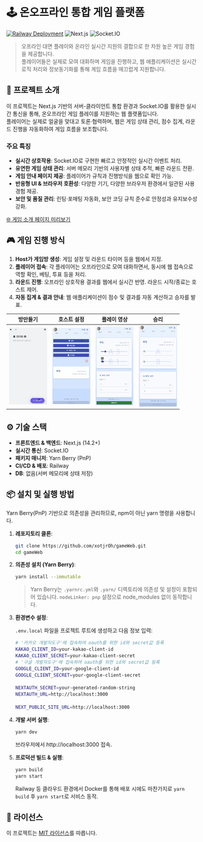 # 🕹️ 온오프라인 통합 게임 플랫폼

[![Railway Deployment](https://img.shields.io/badge/Railway-Deployed-brightgreen)](https://your-railway-url.com) ![Next.js](https://img.shields.io/badge/Next.js-%5E14.2-blue) ![Socket.IO](https://img.shields.io/badge/Socket.IO-%5E4.7-purple)

> 오프라인 대면 플레이와 온라인 실시간 지원의 결합으로 한 차원 높은 게임 경험을 제공합니다.  
> 플레이어들은 실제로 모여 대화하며 게임을 진행하고, 웹 애플리케이션은 실시간 로직 처리와 정보동기화를 통해 게임 흐름을 매끄럽게 지원합니다.

## 🌟 프로젝트 소개

이 프로젝트는 Next.js 기반의 서버-클라이언트 통합 환경과 Socket.IO를 활용한 실시간 통신을 통해, 온오프라인 게임 플레이를 지원하는 웹 플랫폼입니다.  
플레이어는 실제로 얼굴을 맞대고 토론·협력하며, 웹은 게임 상태 관리, 점수 집계, 라운드 진행을 자동화하여 게임 흐름을 보조합니다.

### 주요 특징

- **실시간 상호작용**: Socket.IO로 구현한 빠르고 안정적인 실시간 이벤트 처리.
- **유연한 게임 상태 관리**: 서버 메모리 기반의 사용자별 상태 추적, 빠른 라운드 전환.
- **게임 안내 페이지 제공**: 플레이어가 규칙과 진행방식을 웹으로 확인 가능.
- **반응형 UI & 브라우저 호환성**: 다양한 기기, 다양한 브라우저 환경에서 일관된 사용 경험 제공.
- **보안 및 품질 관리**: 린팅·포매팅 자동화, 보안 코딩 규칙 준수로 안정성과 유지보수성 강화.

[🌐 게임 소개 페이지 미리보기](https://gameweb-production.up.railway.app/games/horse)

## 🎮 게임 진행 방식

1. **Host가 게임방 생성**: 게임 설정 및 라운드 타이머 등을 웹에서 지정.
2. **플레이어 접속**: 각 플레이어는 오프라인으로 모여 대화하면서, 동시에 웹 접속으로 역할 확인, 베팅, 투표 등을 처리.
3. **라운드 진행**: 오프라인 상호작용 결과를 웹에서 실시간 반영. 라운드 시작/종료는 호스트 제어.
4. **자동 집계 & 결과 안내**: 웹 애플리케이션이 점수 및 결과를 자동 계산하고 승자를 발표.

| 방만들기                                                                     | 호스트 설정                                                          | 플레이 영상                                                                      | 승리                                                                 |
| ---------------------------------------------------------------------------- | -------------------------------------------------------------------- | -------------------------------------------------------------------------------- | -------------------------------------------------------------------- |
| <img src="./public/images/readme/방만들기.gif" alt="방만들기" width="100" /> | <img src="./public/images/readme/설정.gif" alt="설정" width="100" /> | <img src="./public/images/readme/플레이영상.gif" alt="플레이영상" width="100" /> | <img src="./public/images/readme/승리.gif" alt="승리" width="100" /> |

## ⚙️ 기술 스택

- **프론트엔드 & 백엔드**: Next.js (14.2+)
- **실시간 통신**: Socket.IO
- **패키지 매니저**: Yarn Berry (PnP)
- **CI/CD & 배포**: Railway
- **DB**: 없음(서버 메모리에 상태 저장)

## 📦 설치 및 실행 방법

Yarn Berry(PnP) 기반으로 의존성을 관리하므로, npm이 아닌 yarn 명령을 사용합니다.

1. **레포지토리 클론**:

   ```bash
   git clone https://github.com/xotjrOh/gameWeb.git
   cd gameWeb
   ```

2. **의존성 설치 (Yarn Berry)**:

   ```bash
   yarn install --immutable
   ```

   > Yarn Berry는 `.yarnrc.yml`와 `.yarn/` 디렉토리에 의존성 및 설정이 포함되어 있습니다.
   > `nodeLinker: pnp` 설정으로 node_modules 없이 동작합니다.

3. **환경변수 설정**:

   `.env.local` 파일을 프로젝트 루트에 생성하고 다음 정보 입력:

   ```bash
   # '카카오 개발자도구'에 접속하여 oauth를 위한 id와 secret값 등록
   KAKAO_CLIENT_ID=your-kakao-client-id
   KAKAO_CLIENT_SECRET=your-kakao-client-secret
   # '구글 개발자도구'에 접속하여 oauth를 위한 id와 secret값 등록
   GOOGLE_CLIENT_ID=your-google-client-id
   GOOGLE_CLIENT_SECRET=your-google-client-secret

   NEXTAUTH_SECRET=your-generated-random-string
   NEXTAUTH_URL=http://localhost:3000

   NEXT_PUBLIC_SITE_URL=http://localhost:3000
   ```

4. **개발 서버 실행**:

   ```bash
   yarn dev
   ```

   브라우저에서 http://localhost:3000 접속.

5. **프로덕션 빌드 & 실행**:

   ```bash
   yarn build
   yarn start
   ```

   Railway 등 클라우드 환경에서 Docker를 통해 배포 시에도 마찬가지로 `yarn build` 후 `yarn start`로 서비스 동작.

## 📄 라이선스

이 프로젝트는 [MIT 라이선스](LICENSE)를 따릅니다.
